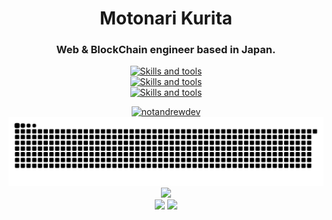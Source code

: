 <h1 align="center">
  Motonari Kurita
  <h3 align="center">Web & BlockChain engineer based in Japan.</h3>
</h1>

<p align="center">
  <a href="https://skillicons.dev">
    <img src="https://skillicons.dev/icons?i=linux,apple,windows" alt="Skills and tools"/><br />
    <img src="https://skillicons.dev/icons?i=aws,azure,gcp,docker,git,github,postgres,mysql" alt="Skills and tools"/><br />
    <img src="https://skillicons.dev/icons?i=python,fastapi,go,js,react,vue,next,nodejs,nginx,vscode,ai,html" alt="Skills and tools"/>
  </a>
</p>

<div align="center">
  <a align="center" href="https://github.com/ryo-ma/github-profile-trophy">
    <img src="https://github-profile-trophy.vercel.app/?username=mk1018&theme=onedark&margin-w=15&margin-h=15&column=5" alt="notandrewdev" />
  </a>
</div>

<div align="center">
  <picture align="center">
    <source media="(prefers-color-scheme: dark)" srcset="https://github.com/mk1018/mk1018/blob/main/img/snake-dark.svg">
    <img alt="github contribution grid snake animation" src="https://github.com/mk1018/mk1018/blob/main/img/snake-dark.svg">
  </picture>
</div>

<div align="center">
  <img src="https://github-profile-summary-cards.vercel.app/api/cards/profile-details?username=mk1018&theme=github_dark" />
</div>

<div align="center">
  <img src="https://github-profile-summary-cards.vercel.app/api/cards/repos-per-language?username=mk1018&theme=github_dark" />
  <img src="http://github-profile-summary-cards.vercel.app/api/cards/productive-time?username=mk1018&theme=github_dark&utcOffset=10" />
</div>

  
